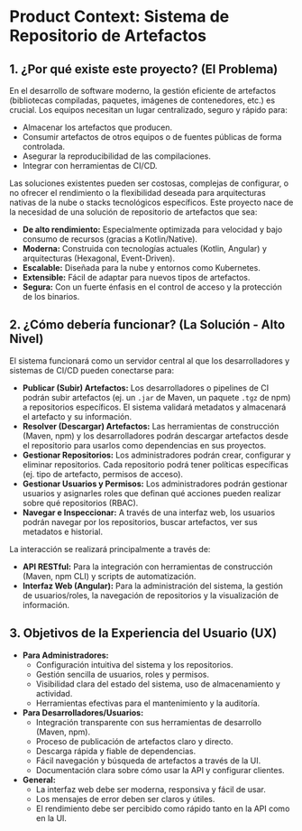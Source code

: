 # Product Context: Sistema de Repositorio de Artefactos

## 1. ¿Por qué existe este proyecto? (El Problema)

En el desarrollo de software moderno, la gestión eficiente de artefactos (bibliotecas compiladas, paquetes, imágenes de contenedores, etc.) es crucial. Los equipos necesitan un lugar centralizado, seguro y rápido para:
*   Almacenar los artefactos que producen.
*   Consumir artefactos de otros equipos o de fuentes públicas de forma controlada.
*   Asegurar la reproducibilidad de las compilaciones.
*   Integrar con herramientas de CI/CD.

Las soluciones existentes pueden ser costosas, complejas de configurar, o no ofrecer el rendimiento o la flexibilidad deseada para arquitecturas nativas de la nube o stacks tecnológicos específicos. Este proyecto nace de la necesidad de una solución de repositorio de artefactos que sea:
*   **De alto rendimiento:** Especialmente optimizada para velocidad y bajo consumo de recursos (gracias a Kotlin/Native).
*   **Moderna:** Construida con tecnologías actuales (Kotlin, Angular) y arquitecturas (Hexagonal, Event-Driven).
*   **Escalable:** Diseñada para la nube y entornos como Kubernetes.
*   **Extensible:** Fácil de adaptar para nuevos tipos de artefactos.
*   **Segura:** Con un fuerte énfasis en el control de acceso y la protección de los binarios.

## 2. ¿Cómo debería funcionar? (La Solución - Alto Nivel)

El sistema funcionará como un servidor central al que los desarrolladores y sistemas de CI/CD pueden conectarse para:

*   **Publicar (Subir) Artefactos:** Los desarrolladores o pipelines de CI podrán subir artefactos (ej. un `.jar` de Maven, un paquete `.tgz` de npm) a repositorios específicos. El sistema validará metadatos y almacenará el artefacto y su información.
*   **Resolver (Descargar) Artefactos:** Las herramientas de construcción (Maven, npm) y los desarrolladores podrán descargar artefactos desde el repositorio para usarlos como dependencias en sus proyectos.
*   **Gestionar Repositorios:** Los administradores podrán crear, configurar y eliminar repositorios. Cada repositorio podrá tener políticas específicas (ej. tipo de artefacto, permisos de acceso).
*   **Gestionar Usuarios y Permisos:** Los administradores podrán gestionar usuarios y asignarles roles que definan qué acciones pueden realizar sobre qué repositorios (RBAC).
*   **Navegar e Inspeccionar:** A través de una interfaz web, los usuarios podrán navegar por los repositorios, buscar artefactos, ver sus metadatos e historial.

La interacción se realizará principalmente a través de:
*   **API RESTful:** Para la integración con herramientas de construcción (Maven, npm CLI) y scripts de automatización.
*   **Interfaz Web (Angular):** Para la administración del sistema, la gestión de usuarios/roles, la navegación de repositorios y la visualización de información.

## 3. Objetivos de la Experiencia del Usuario (UX)

*   **Para Administradores:**
    *   Configuración intuitiva del sistema y los repositorios.
    *   Gestión sencilla de usuarios, roles y permisos.
    *   Visibilidad clara del estado del sistema, uso de almacenamiento y actividad.
    *   Herramientas efectivas para el mantenimiento y la auditoría.
*   **Para Desarrolladores/Usuarios:**
    *   Integración transparente con sus herramientas de desarrollo (Maven, npm).
    *   Proceso de publicación de artefactos claro y directo.
    *   Descarga rápida y fiable de dependencias.
    *   Fácil navegación y búsqueda de artefactos a través de la UI.
    *   Documentación clara sobre cómo usar la API y configurar clientes.
*   **General:**
    *   La interfaz web debe ser moderna, responsiva y fácil de usar.
    *   Los mensajes de error deben ser claros y útiles.
    *   El rendimiento debe ser percibido como rápido tanto en la API como en la UI.
